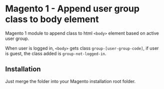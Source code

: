 # Magento 1 - Append user group class to body element
Magento 1 module to append class to html `<body>` element based on active user group.

When user is logged in, `<body>` gets class `group-[user-group-code]`, if user is guest, the class added is `group-not-logged-in`.

## Installation

Just merge the folder into your Magento installation root folder.
